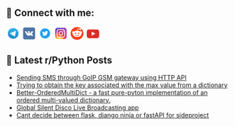 ## 🔎 Connect with me:
[<img src="https://github.com/bullbesh/bullbesh/blob/main/images/Telegram.png" width="32" height="32" />](https://t.me/bullbesh)
[<img src="https://github.com/bullbesh/bullbesh/blob/main/images/VK.png" width="32" height="32" />](https://vk.com/bullbesh)
[<img src="https://github.com/bullbesh/bullbesh/blob/main/images/Twitter.png" width="32" height="32" />](https://twitter.com/bullbesh1)
[<img src="https://github.com/bullbesh/bullbesh/blob/main/images/Instagram.png" width="32" height="32" />](https://www.instagram.com/bullbesh)
[<img src="https://github.com/bullbesh/bullbesh/blob/main/images/Reddit.png" width="32" height="32" />](https://www.reddit.com/user/bullbesh)
[<img src="https://github.com/bullbesh/bullbesh/blob/main/images/YouTube.png" width="32" height="32" />](https://www.youtube.com/channel/UCtfjRs6uzgq5mfm8S06WTcg)

## 📕 Latest r/Python Posts
<!-- BLOG-POST-LIST:START -->
- [Sending SMS through GoIP GSM gateway using HTTP API](https://www.reddit.com/r/Python/comments/1dgo671/sending_sms_through_goip_gsm_gateway_using_http/)
- [Trying to obtain the key associated with the max value from a dictionary](https://www.reddit.com/r/Python/comments/1dgni1f/trying_to_obtain_the_key_associated_with_the_max/)
- [Better-OrderedMultiDict - a fast pure-pyton implementation of an ordered multi-valued dictionary.](https://www.reddit.com/r/Python/comments/1dgmtbx/betterorderedmultidict_a_fast_purepyton/)
- [Global Silent Disco Live Broadcasting app](https://www.reddit.com/r/Python/comments/1dgmcdo/global_silent_disco_live_broadcasting_app/)
- [Cant decide between flask, django ninja or fastAPI for sideproject](https://www.reddit.com/r/Python/comments/1dgbq1e/cant_decide_between_flask_django_ninja_or_fastapi/)
<!-- BLOG-POST-LIST:END -->
